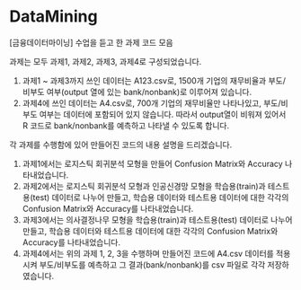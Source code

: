 # DataMining
[금융데이터마이닝] 수업을 듣고 한 과제 코드 모음


과제는 모두 과제1, 과제2, 과제3, 과제4로 구성되었습니다.
1) 과제1 ~ 과제3까지 쓰인 데이터는 A123.csv로, 1500개 기업의 재무비율과 부도/비부도 여부(output 열에 있는 bank/nonbank)로 이루어져 있습니다. 
2) 과제4에 쓰인 데이터는 A4.csv로, 700개 기업의 재무비율만 나타나있고, 부도/비부도 여부는 데이터에 포함되어 있지 않습니다. 따라서 output열이 비워져 있어서 R 코드로 bank/nonbank를 예측하고 나타낼 수 있도록 합니다.

각 과제를 수행함에 있어 만들어진 코드의 내용 설명을 드리겠습니다.
1. 과제1에서는 로지스틱 회귀분석 모형을 만들어 Confusion Matrix와 Accuracy 나타내었습니다.
2. 과제2에서는 로지스틱 회귀분석 모형과 인공신경망 모형을 학습용(train)과 테스트용(test) 데이터로 나누어 만들고, 학습용 데이터와 테스트용 데이터에 대한 각각의 Confusion Matrix와 Accuracy를 나타내었습니다.
3. 과제3에서는 의사결정나무 모형을 학습용(train)과 테스트용(test) 데이터로 나누어 만들고, 학습용 데이터와 테스트용 데이터에 대한 각각의 Confusion Matrix와 Accuracy를 나타내었습니다.
4. 과제4에서는 위의 과제 1, 2, 3을 수행하며 만들어진 코드에 A4.csv 데이터를 적용시켜 부도/비부도를 예측하고 그 결과(bank/nonbank)를 csv 파일로 각각 저장하였습니다.
